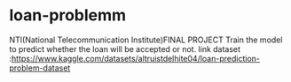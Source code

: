 # loan-problemm
NTI(National Telecommunication Institute)FINAL PROJECT
Train the model to predict whether the loan will be accepted or not.
link dataset :https://www.kaggle.com/datasets/altruistdelhite04/loan-prediction-problem-dataset 
